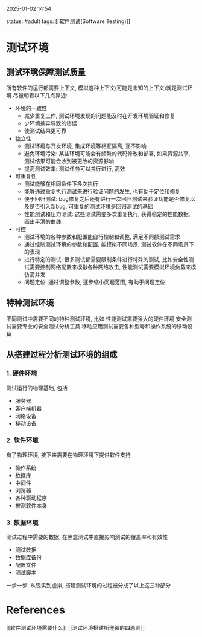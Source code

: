 2025-01-02    14:54

status: #adult 
tags: [[软件测试(Software Testing)]]


# 测试环境

## 测试环境保障测试质量

所有软件的运行都需要上下文, 模拟这种上下文(可能是未知的上下文)就是测试环境
尽量朝着以下几点靠近: 
- 环境的一致性
	- 减少重复工作, 测试环境发现的问题能及时在开发环境验证和修复
	- 少环境差异导致的错误
	- 使测试结果更可靠
- 独立性
	- 测试环境与开发环境, 集成环境等相互隔离, 互不影响
	- 避免环境污染: 某些环境可能会有频繁的代码修改和部署, 如果资源共享, 测试结果可能会收到被更改的资源影响
	- 提高测试效率: 测试任务可以并行进行, 高效
- 可重复性
	- 测试能够在相同条件下多次执行
	- 能够通过重复执行测试来进行验证问题的发生, 也有助于定位和修复
	- 便于回归测试: bug修复之后还有进行一次回归测试来验证功能是否修复以及是否引入新bug, 可重复的测试环境是回归测试的基础
	- 性能测试和压力测试: 这些测试需要多次重复执行, 获得稳定的性能数据, 画出平滑的曲线
- 可控
	- 测试环境的各种参数和配置能自行控制和调整, 满足不同额测试需求
	- 通过控制测试环境的参数和配置, 能模拟不同场景, 测试软件在不同场景下的表现
	- 进行特定的测试: 很多测试都需要限制条件进行特殊的测试, 比如安全性测试需要控制网络配置来模拟各种网络攻击, 性能测试需要模拟环境负载来模仿高并发
	- 问题定位: 通过调整参数, 逐步缩小问题范围, 有助于问题定位

## 特种测试环境

不同测试中需要不同的特种测试环境, 比如
性能测试需要强大的硬件环境
安全测试需要专业的安全测试分析工具
移动应用测试需要各种型号和操作系统的移动设备

## 从搭建过程分析测试环境的组成

### 1. 硬件环境

测试运行的物理基础, 包括
- 服务器
- 客户端机器
- 网络设备
- 移动设备

### 2. 软件环境
有了物理环境, 接下来需要在物理环境下提供软件支持
- 操作系统
- 数据库
- 中间件
- 浏览器
- 各种驱动程序
- 被测软件本身

### 3. 数据环境

测试过程中需要的数据, 在黑盒测试中直接影响测试的覆盖率和有效性
- 测试数据
- 数据库备份
- 配置文件
- 测试脚本

一步一步, 从现实到虚拟, 搭建测试环境的过程被分成了以上这三种部分



# References

[[软件测试环境需要什么]]
[[测试环境搭建所遵循的四原则]]